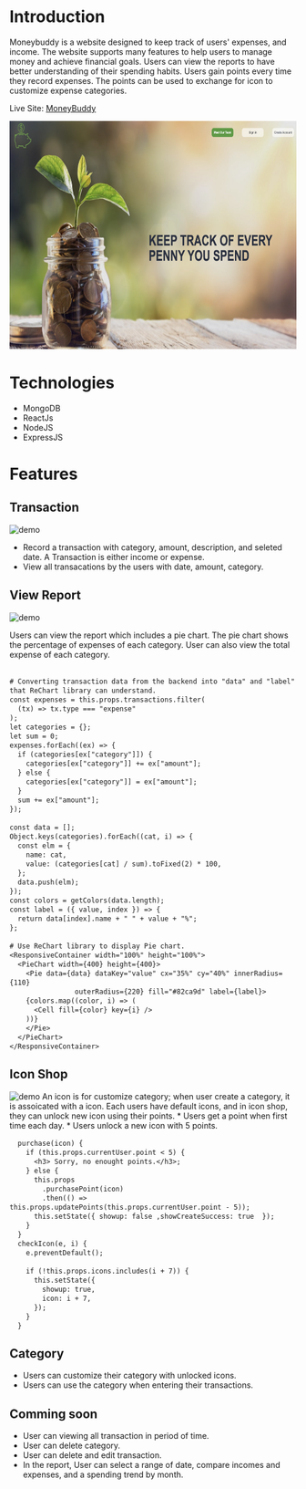 # Introduction
Moneybuddy is a website designed to keep track of users' expenses, and income. The website supports many features to help users to manage money and achieve financial goals. Users can view the reports to have better understanding of their spending habits. Users gain points every time they record expenses. The points can be used to exchange for icon to customize expense categories.

Live Site: [MoneyBuddy](https://moneybuddy2.herokuapp.com/#/)

<img src="https://github.com/chen445/MoneyBuddy/blob/main/frontend/public/images/home.png" alt="demo" width="750" height="400"/>

# Technologies
* MongoDB
* ReactJs
* NodeJS
* ExpressJS

# Features

## Transaction
<img src="https://github.com/chen445/MoneyBuddy/blob/main/frontend/public/images/create_transaction.gif" alt="demo" width="700" height="350"/>

* Record a transaction with category, amount, description, and seleted date. A Transaction is either income or expense. 
* View all transacations by the users with date, amount, category.

## View Report
<img src="https://github.com/chen445/MoneyBuddy/blob/main/frontend/public/images/report.gif" alt="demo" width="700" height="350"/>

Users can view the report which includes a pie chart. The pie chart shows the percentage of expenses of each category. 
User can also view the total expense of each category.

```

# Converting transaction data from the backend into "data" and "label" that ReChart library can understand.
const expenses = this.props.transactions.filter(
  (tx) => tx.type === "expense"
);
let categories = {};
let sum = 0;
expenses.forEach((ex) => {
  if (categories[ex["category"]]) {
    categories[ex["category"]] += ex["amount"];
  } else {
    categories[ex["category"]] = ex["amount"];
  }
  sum += ex["amount"];
});

const data = [];
Object.keys(categories).forEach((cat, i) => {
  const elm = {
    name: cat,
    value: (categories[cat] / sum).toFixed(2) * 100,
  };
  data.push(elm);
});
const colors = getColors(data.length);
const label = ({ value, index }) => {
  return data[index].name + " " + value + "%";
};

# Use ReChart library to display Pie chart.
<ResponsiveContainer width="100%" height="100%">
  <PieChart width={400} height={400}>
    <Pie data={data} dataKey="value" cx="35%" cy="40%" innerRadius={110}
                outerRadius={220} fill="#82ca9d" label={label}>
    {colors.map((color, i) => (
      <Cell fill={color} key={i} />
    ))}
    </Pie>
  </PieChart>
</ResponsiveContainer>
```

## Icon Shop
<img src="https://github.com/chen445/MoneyBuddy/blob/main/frontend/public/images/icons.gif" alt="demo" width="700" height="350"/>
An icon is for customize category; when user create a category, it is assoicated with a icon. Each users have default icons, and in icon shop, they can unlock new icon using their points.
* Users get a point when first time each day.
* Users unlock a new icon with 5 points.

```
  purchase(icon) {
    if (this.props.currentUser.point < 5) {
      <h3> Sorry, no enought points.</h3>;
    } else {
      this.props
        .purchasePoint(icon)
        .then(() => this.props.updatePoints(this.props.currentUser.point - 5));
      this.setState({ showup: false ,showCreateSuccess: true  });
    }
  }
  checkIcon(e, i) {
    e.preventDefault();

    if (!this.props.icons.includes(i + 7)) {
      this.setState({
        showup: true,
        icon: i + 7,
      });
    }
  }
```

## Category
* Users can customize their category with unlocked icons.
* Users can use the category when entering their transactions.

## Comming soon
* User can viewing all transaction in period of time.
* User can delete category.
* User can delete and edit transaction.
* In the report, User can select a range of date, compare incomes and expenses, and a spending trend by month.


